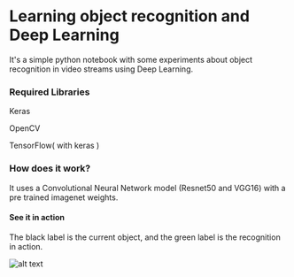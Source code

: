 # Learning object recognition and Deep Learning

It's a simple python notebook with some experiments about object recognition in video streams using Deep Learning.

### Required Libraries

Keras

OpenCV

TensorFlow( with keras )


### How does it work?

It uses a Convolutional Neural Network model (Resnet50 and VGG16) with a pre trained imagenet weights.

#### See it in action

The black label is the current object, and the green label is the recognition in action.

![alt text](https://github.com/gutomcosta/learning-object-recognition/raw/master/recognition.gif)
